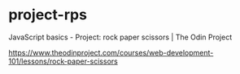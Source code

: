 # project-rps
JavaScript basics - Project: rock paper scissors | The Odin Project

https://www.theodinproject.com/courses/web-development-101/lessons/rock-paper-scissors

